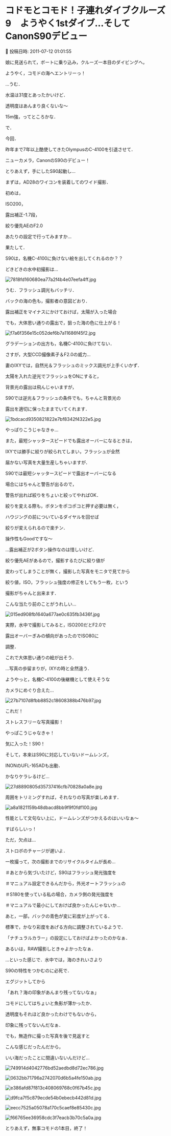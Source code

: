 # コドモとコモド！子連れダイブクルーズ9　ようやく1stダイブ…そしてCanonS90デビュー

📅 投稿日時: 2011-07-12 01:01:55

娘に見送られて，ボートに乗り込み，クルーズ一本目のダイビングへ，


ようやく，コモドの海へエントリーっ！





…うむ．


水温は31度とあったかいけど．


透明度はあんまり良くないな～


15m強，ってところかな．





で．


今回．


昨年まで7年以上酷使してきたOlympusのC-4100を引退させて．


ニューカメラ，CanonのS90のデビュー！





とりあえず，手にしたS90起動し…


まずは，AD28のワイコンを装着してのワイド撮影．





初めは，


ISO200，


露出補正-1.7段，


絞り優先AEのF2.0


あたりの設定で行ってみますか…





果たして．


S90は，名機C-4100に負けない絵を出してくれるのか？？





どきどきの水中初撮影は…




![7818fd160680ea77a2f4b4e07eefa4ff.jpg](images/7818fd160680ea77a2f4b4e07eefa4ff.jpg)







うむ．フラッシュ調光もバッチリ．


バックの海の色も，撮影者の意図どおり．


露出補正をマイナスにかけておけば，太陽が入った場合


でも，大体思い通りの露出で，狙った海の色に仕上がる！




![f7a6f356e15c052def6b7a11686f45f2.jpg](images/f7a6f356e15c052def6b7a11686f45f2.jpg)




グラデーションの出方も，名機C-4100に負けてない．


さすが，大型CCD撮像素子＆F2.0の威力…





妻のIXYでは，自然光＆フラッシュのミックス調光が上手くいかず．


太陽を入れた逆光でフラッシュをONにすると，


背景光の露出は飛んじゃいますが，


S90では逆光＆フラッシュの条件でも，ちゃんと背景光の


露出を適切に保ったままでいてくれます．




![1bdcacd9350821822e7bf8342f4322e5.jpg](images/1bdcacd9350821822e7bf8342f4322e5.jpg)







やっぱりこうじゃなきゃ…





また，最短シャッタースピードでも露出オーバーになるときは，


IXYでは勝手に絞りが絞られてしまい，フラッシュが全然


届かない写真を大量生産しちゃいますが．


S90では最短シャッタースピードで露出オーバーになる


場合にはちゃんと警告が出るので，


警告が出れば絞りをちょいと絞ってやればOK．


絞りを変える際も，ボタンをポコポコと押す必要は無く，


ハウジングの前についているダイヤルを回せば


絞りが変えられるので楽チン．


操作性もGoodですな～





…露出補正が2ボタン操作なのは惜しいけど．





絞り優先AEがあるので，撮影するたびに絞り値が


変わってしまうことが無く，撮影した写真をモニタで見てから


絞り値，ISO，フラッシュ強度の修正をしてもう一枚，という


撮影がちゃんと出来ます．


こんな当たり前のことがうれしい…




![015ed908fb1640a677ae0c635fb3436f.jpg](images/015ed908fb1640a677ae0c635fb3436f.jpg)







実際，水中で撮影してみると，ISO200だとF2.0で


露出オーバーぎみの傾向があったのでISO80に


調整．


これで大体思い通りの絵が出そう．





…写真の歩留まりが，IXYの時と全然違う．


ようやっと，名機C-4100の後継機として使えそうな


カメラにめぐり合えた…




![27b7107d8fbb8852c18608388b476b97.jpg](images/27b7107d8fbb8852c18608388b476b97.jpg)







これだ！


ストレスフリーな写真撮影！


やっぱこうじゃなきゃ！


気に入った！S90！





そして，本来はS90に対応していないドームレンズ，


INONのUFL-165ADも出動．





かなりケラレるけど…




![27d8890805d35737416cfb70828a0a8e.jpg](images/27d8890805d35737416cfb70828a0a8e.jpg)




周囲をトリミングすれば，それなりの写真が楽しめます．




![a8a1821159b48dbacd8bb9f9f0fdf100.jpg](images/a8a1821159b48dbacd8bb9f9f0fdf100.jpg)







性能として文句ない上に，ドームレンズがつかえるのはいいなぁ～


すばらしいっ！





ただ，欠点は…


ストロボのチャージが遅いよ．


一枚撮って，次の撮影までのリサイクルタイムが長め…





＃あとから気づいたけど，S90はフラッシュ発光強度を


＃マニュアル設定できるんだから，外光オートフラッシュの


＃S180を使っている私の場合，カメラ側の発光強度を


＃マニュアルで最小にしておけば良かったんじゃないか…





あと，一部，バックの青色が変に彩度が上がってる．


標準で，かなり彩度をあげる方向に調整されているようで．


「ナチュラルカラー」の設定にしておけばよかったのかなぁ．


あるいは，RAW撮影しときゃよかったなぁ．





…といった感じで．水中では，海のきれいさより


S90の特性をつかむのに必死で．





エグジットしてから


「あれ？海の印象があんまり残ってないなぁ」





コモドにしてはちょいと魚影が薄かったか．


透明度もそれほど良かったわけでもないから，


印象に残ってないんだなぁ．





でも，無造作に撮った写真を後で見返すと


こんな感じだったんだから，


いい海だったことに間違いないんだけど…




![749914d4042776bd52aedbd8d72ec786.jpg](images/749914d4042776bd52aedbd8d72ec786.jpg)









![0632bb71796a2742070d6b5a4fe150ab.jpg](images/0632bb71796a2742070d6b5a4fe150ab.jpg)









![e386afd87f813c408069768c0f67b45c.jpg](images/e386afd87f813c408069768c0f67b45c.jpg)









![d9fca7f5c879ecde54b0ebecb442d81d.jpg](images/d9fca7f5c879ecde54b0ebecb442d81d.jpg)









![eecc7525a05078a170c5caef8e85430c.jpg](images/eecc7525a05078a170c5caef8e85430c.jpg)









![f66765ee36958cdc3f7eacb3b70c5a0a.jpg](images/f66765ee36958cdc3f7eacb3b70c5a0a.jpg)







とりあえず，無事コモドの1本目，終了！
